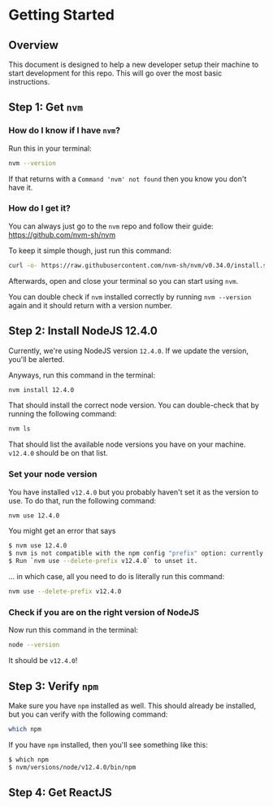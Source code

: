 # Getting Started
## Overview
This document is designed to help a new developer setup their machine to start development for this repo. 
This will go over the most basic instructions.

## Step 1: Get `nvm`
### How do I know if I have `nvm`?
Run this in your terminal:
``` bash
nvm --version
```
If that returns with a `Command 'nvm' not found` then you know you don't have it. 

### How do I get it?
You can always just go to the `nvm` repo and follow their guide: https://github.com/nvm-sh/nvm

To keep it simple though, just run this command:
``` bash
curl -o- https://raw.githubusercontent.com/nvm-sh/nvm/v0.34.0/install.sh | bash
```
Afterwards, open and close your terminal so you can start using `nvm`.

You can double check if `nvm` installed correctly by running `nvm --version` again and it should return with a version number.

## Step 2: Install NodeJS 12.4.0
Currently, we're using NodeJS version `12.4.0`. If we update the version, you'll be alerted.

Anyways, run this command in the terminal:
``` bash
nvm install 12.4.0
```

That should install the correct node version. You can double-check that by running the following command:

``` bash
nvm ls
```

That should list the available node versions you have on your machine. `v12.4.0` should be on that list. 

### Set your node version
You have installed `v12.4.0` but you probably haven't set it as the version to use. To do that, run the following command:
``` bash
nvm use 12.4.0
```
You might get an error that says 
``` bash
$ nvm use 12.4.0
$ nvm is not compatible with the npm config "prefix" option: currently set to "/home/nik/repos/nvm/versions/node/v12.4.0"
$ Run `nvm use --delete-prefix v12.4.0` to unset it.
```
... in which case, all you need to do is literally run this command:
``` bash
nvm use --delete-prefix v12.4.0
```

### Check if you are on the right version of NodeJS
Now run this command in the terminal:
``` bash
node --version
```
It should be `v12.4.0`!

## Step 3: Verify `npm`
Make sure you have `npm` installed as well. This should already be installed, but you can verify with the following command:
``` bash
which npm
```
If you have `npm` installed, then you'll see something like this:
``` bash
$ which npm
$ nvm/versions/node/v12.4.0/bin/npm
```

## Step 4: Get ReactJS
